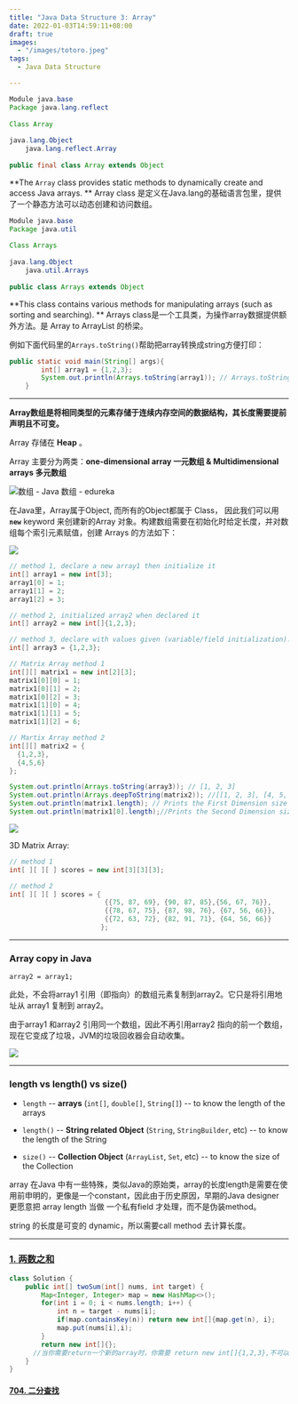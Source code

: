 ```yaml
---
title: "Java Data Structure 3: Array"
date: 2022-01-03T14:59:11+08:00
draft: true
images:
  - "/images/totoro.jpeg"
tags: 
  - Java Data Structure

---
```


```java
Module java.base
Package java.lang.reflect
  
Class Array
  
java.lang.Object
    java.lang.reflect.Array
  
public final class Array extends Object
```

**The `Array` class provides static methods to dynamically create and access Java arrays. ** Array class 是定义在Java.lang的基础语言包里，提供了一个静态方法可以动态创建和访问数组。

```java
Module java.base
Package java.util
  
Class Arrays
  
java.lang.Object
    java.util.Arrays
  
public class Arrays extends Object
```

**This class contains various methods for manipulating arrays (such as sorting and searching). ** Arrays class是一个工具类，为操作array数据提供额外方法。是 Array to ArrayList 的桥梁。

例如下面代码里的`Arrays.toString()`帮助把array转换成string方便打印：

```java
public static void main(String[] args){
        int[] array1 = {1,2,3};
        System.out.println(Arrays.toString(array1)); // Arrays.toString() method
    }
```



---



**Array数组是将相同类型的元素存储于连续内存空间的数据结构，其长度需要提前声明且不可变。**

Array 存储在  **Heap** 。

Array 主要分为两类：**one-dimensional array 一元数组 & Multidimensional arrays 多元数组**

![数组 - Java 数组 - edureka](https://www.edureka.co/blog/wp-content/uploads/2018/01/7-2.png)

在Java里，Array属于Object, 而所有的Object都属于 Class， 因此我们可以用 **`new`** keyword 来创建新的Array 对象。构建数组需要在初始化时给定长度，并对数组每个索引元素赋值，创建 Arrays 的方法如下：

![](https://cdn.jsdelivr.net/gh/daiweinus/blog_pictures/202201051530909.png)

```java
// method 1, declare a new array1 then initialize it
int[] array1 = new int[3]; 
array1[0] = 1; 
array1[1] = 2;
array1[2] = 3;

// method 2, initialized array2 when declared it
int[] array2 = new int[]{1,2,3}; 

// method 3, declare with values given (variable/field initialization):
int[] array3 = {1,2,3};

// Matrix Array method 1
int[][] matrix1 = new int[2][3];
matrix1[0][0] = 1;
matrix1[0][1] = 2;
matrix1[0][2] = 3;
matrix1[1][0] = 4;
matrix1[1][1] = 5;
matrix1[1][2] = 6;

// Martix Array method 2
int[][] matrix2 = {
  {1,2,3},
  {4,5,6}
};

System.out.println(Arrays.toString(array3)); // [1, 2, 3]
System.out.println(Arrays.deepToString(matrix2)); //[[1, 2, 3], [4, 5, 6]]
System.out.println(matrix1.length); // Prints the First Dimension size in the array 2
System.out.println(matrix1[0].length);//Prints the Second Dimension size in the array 3
```

![](https://cdn.jsdelivr.net/gh/daiweinus/blog_pictures/202201051536994.png)



3D Matrix Array:

```java
// method 1
int[ ][ ][ ] scores = new int[3][3][3]; 

// method 2
int[ ][ ][ ] scores = {
                        {{75, 87, 69}, {90, 87, 85},{56, 67, 76}},
                        {{78, 67, 75}, {87, 98, 76}, {67, 56, 66}},
                        {{72, 63, 72}, {82, 91, 71}, {64, 56, 66}}
                       };
```



---

### Array copy in Java

```
array2 = array1;
```

此处，不会将array1 引用（即指向）的数组元素复制到array2。它只是将引用地址从 array1 复制到 array2。

由于array1 和array2 引用同一个数组，因此不再引用array2 指向的前一个数组，现在它变成了垃圾，JVM的垃圾回收器会自动收集。

![](https://cdn.jsdelivr.net/gh/daiweinus/blog_pictures/202201051647254.png)



---

### length vs length() vs size()

* `length` -- **arrays** (`int[]`, `double[]`, `String[]`) -- to know the length of the arrays

* `length()` -- **String related Object** (`String`, `StringBuilder`, etc) -- to know the length of the String

* `size()` -- **Collection Object** (`ArrayList`, `Set`, etc) -- to know the size of the Collection

array 在Java 中有一些特殊，类似Java的原始类，array的长度length是需要在使用前申明的，更像是一个constant，因此由于历史原因，早期的Java designer 更愿意把 array length 当做 一个私有field 才处理，而不是伪装method。

string 的长度是可变的 dynamic，所以需要call method 去计算长度。

---

### [1. 两数之和](https://leetcode-cn.com/problems/two-sum/)

```java
class Solution {
    public int[] twoSum(int[] nums, int target) {
        Map<Integer, Integer> map = new HashMap<>();
        for(int i = 0; i < nums.length; i++) {
            int n = target - nums[i];
            if(map.containsKey(n)) return new int[]{map.get(n), i};
            map.put(nums[i],i);
        }
        return new int[]{}; 
      //当你需要return一个新的array时，你需要 return new int[]{1,2,3},不可以直接 return {1,2,3}
    }
}
```

#### [704. 二分查找](https://leetcode-cn.com/problems/binary-search/)

